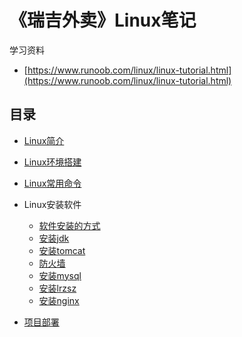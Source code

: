 # 《瑞吉外卖》Linux笔记

学习资料
- [https://www.runoob.com/linux/linux-tutorial.html](https://www.runoob.com/linux/linux-tutorial.html)

## 目录

- [Linux简介](/blog/reggie-doc/doc/linux/linux-introduction.md)
- [Linux环境搭建](/blog/reggie-doc/doc/linux/linux-env.md)
- [Linux常用命令](/blog/reggie-doc/doc/linux/linux-command.md)
- Linux安装软件
    - [软件安装的方式](/blog/reggie-doc/doc/linux/linux-install-software.md)
    - [安装jdk](/blog/reggie-doc/doc/linux/linux-install-jdk)
    - [安装tomcat](/blog/reggie-doc/doc/linux/linux-install-tomcat)
    - [防火墙](/blog/reggie-doc/doc/linux/linux-firewalld.md)
    - [安装mysql](/blog/reggie-doc/doc/linux/linux-install-mysql)
    - [安装lrzsz](/blog/reggie-doc/doc/linux/linux-install-lrzsz)
    - [安装nginx](/blog/reggie-doc/doc/linux/liunx-install-nginx.md)

- [项目部署](/blog/reggie-doc/doc/linux/linux-project-deploy.md)
